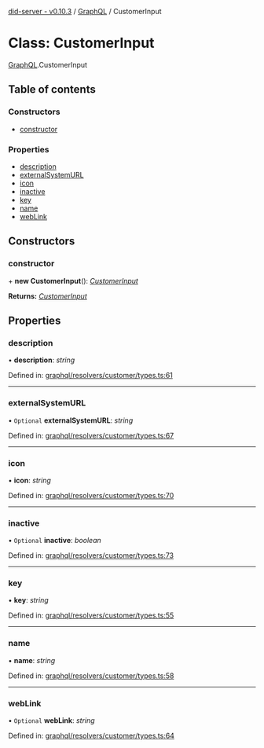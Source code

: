 [did-server - v0.10.3](../README.md) / [GraphQL](../modules/graphql.md) / CustomerInput

# Class: CustomerInput

[GraphQL](../modules/graphql.md).CustomerInput

## Table of contents

### Constructors

- [constructor](graphql.customerinput.md#constructor)

### Properties

- [description](graphql.customerinput.md#description)
- [externalSystemURL](graphql.customerinput.md#externalsystemurl)
- [icon](graphql.customerinput.md#icon)
- [inactive](graphql.customerinput.md#inactive)
- [key](graphql.customerinput.md#key)
- [name](graphql.customerinput.md#name)
- [webLink](graphql.customerinput.md#weblink)

## Constructors

### constructor

\+ **new CustomerInput**(): [*CustomerInput*](graphql.customerinput.md)

**Returns:** [*CustomerInput*](graphql.customerinput.md)

## Properties

### description

• **description**: *string*

Defined in: [graphql/resolvers/customer/types.ts:61](https://github.com/Puzzlepart/did/blob/dev/server/graphql/resolvers/customer/types.ts#L61)

___

### externalSystemURL

• `Optional` **externalSystemURL**: *string*

Defined in: [graphql/resolvers/customer/types.ts:67](https://github.com/Puzzlepart/did/blob/dev/server/graphql/resolvers/customer/types.ts#L67)

___

### icon

• **icon**: *string*

Defined in: [graphql/resolvers/customer/types.ts:70](https://github.com/Puzzlepart/did/blob/dev/server/graphql/resolvers/customer/types.ts#L70)

___

### inactive

• `Optional` **inactive**: *boolean*

Defined in: [graphql/resolvers/customer/types.ts:73](https://github.com/Puzzlepart/did/blob/dev/server/graphql/resolvers/customer/types.ts#L73)

___

### key

• **key**: *string*

Defined in: [graphql/resolvers/customer/types.ts:55](https://github.com/Puzzlepart/did/blob/dev/server/graphql/resolvers/customer/types.ts#L55)

___

### name

• **name**: *string*

Defined in: [graphql/resolvers/customer/types.ts:58](https://github.com/Puzzlepart/did/blob/dev/server/graphql/resolvers/customer/types.ts#L58)

___

### webLink

• `Optional` **webLink**: *string*

Defined in: [graphql/resolvers/customer/types.ts:64](https://github.com/Puzzlepart/did/blob/dev/server/graphql/resolvers/customer/types.ts#L64)
